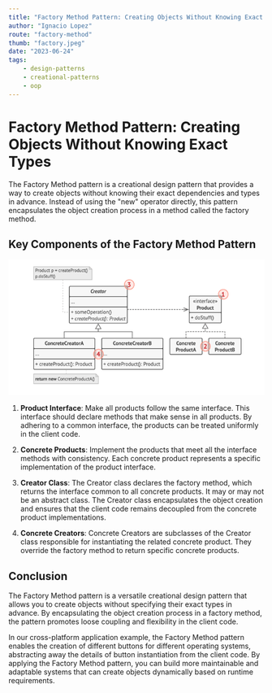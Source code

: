 ```yaml
---
title: "Factory Method Pattern: Creating Objects Without Knowing Exact Types"
author: "Ignacio Lopez"
route: "factory-method"
thumb: "factory.jpeg"
date: "2023-06-24"
tags:
    - design-patterns
    - creational-patterns
    - oop
---
```



# Factory Method Pattern: Creating Objects Without Knowing Exact Types

The Factory Method pattern is a creational design pattern that provides a way to create objects without knowing their exact dependencies and types in advance. Instead of using the "new" operator directly, this pattern encapsulates the object creation process in a method called the factory method.

## Key Components of the Factory Method Pattern

![](./images/factory.png)

1.  **Product Interface**: Make all products follow the same interface. This interface should declare methods that make sense in all products. By adhering to a common interface, the products can be treated uniformly in the client code.
    
2.  **Concrete Products**: Implement the products that meet all the interface methods with consistency. Each concrete product represents a specific implementation of the product interface.
    
3.  **Creator Class**: The Creator class declares the factory method, which returns the interface common to all concrete products. It may or may not be an abstract class. The Creator class encapsulates the object creation and ensures that the client code remains decoupled from the concrete product implementations.
    
4.  **Concrete Creators**: Concrete Creators are subclasses of the Creator class responsible for instantiating the related concrete product. They override the factory method to return specific concrete products.
    


## Conclusion

The Factory Method pattern is a versatile creational design pattern that allows you to create objects without specifying their exact types in advance. By encapsulating the object creation process in a factory method, the pattern promotes loose coupling and flexibility in the client code.

In our cross-platform application example, the Factory Method pattern enables the creation of different buttons for different operating systems, abstracting away the details of button instantiation from the client code. By applying the Factory Method pattern, you can build more maintainable and adaptable systems that can create objects dynamically based on runtime requirements.